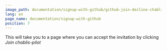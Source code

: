 ```yaml
---
image_path: documentation/signup-with-github/github-join-decline-chablis-pilot.jpg
lang: en
page_name: documentation/signup-with-github
position: 7
---
```


This will take you to a page where you can accept the invitation by clicking *Join chablis-pilot*

